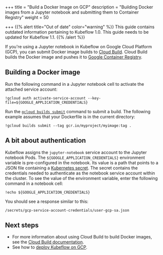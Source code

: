 +++
title = "Build a Docker Image on GCP"
description = "Building Docker images from a Jupyter notebook and submitting them to Container Registry"
weight = 50
                    
+++
{{% alert title="Out of date" color="warning" %}}
This guide contains outdated information pertaining to Kubeflow 1.0. This guide
needs to be updated for Kubeflow 1.1.
{{% /alert %}}

If you're using a Jupyter notebook in Kubeflow on Google Cloud Platform 
(GCP), you can submit Docker image builds to 
[Cloud Build](https://cloud.google.com/cloud-build/docs/). Cloud Build builds 
the  Docker image and pushes it to 
[Google Container Registry](https://cloud.google.com/container-registry/docs/).

## Building a Docker image

Run the following command in a Jupyter notebook cell to activate the attached
service account:

```
!gcloud auth activate-service-account --key-file=${GOOGLE_APPLICATION_CREDENTIALS}
```

Run the 
[`gcloud builds submit`](https://cloud.google.com/sdk/gcloud/reference/builds/submit) command to submit a build. The following example assumes that your Dockerfile is in the current directory:

```
!gcloud builds submit --tag gcr.io/myproject/myimage:tag .
```

## A bit about authentication

Kubeflow assigns the `jupyter-notebook` service account to the Jupyter notebook
Pods.
The `${GOOGLE_APPLICATION_CREDENTIALS}` environment variable is pre-configured
in the notebook. Its value is a path that points to a JSON file containing a
[Kubernetes secret](https://kubernetes.io/docs/concepts/configuration/secret/).
The secret contains the credentials needed to authenticate as the notebook
service account within the cluster. To see the value of the environment
variable, enter the following command in a notebook cell:

```
!echo ${GOOGLE_APPLICATION_CREDENTIALS}
```

You should see a response similar to this:

```
/secrets/gcp-service-account-credentials/user-gcp-sa.json
```

## Next steps

* For more information about using Cloud Build to build Docker images, see the
[Cloud Build documentation](https://cloud.google.com/cloud-build/docs/quickstart-docker).
* See how to [deploy Kubeflow on GCP](/docs/gke/deploy/).